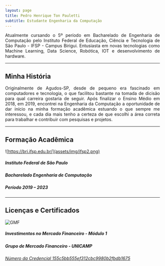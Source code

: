 ```yaml
---
layout: page
title: Pedro Henrique Ton Pauletti
subtitle: Estudante Engenharia da Computação
---
```


<div style="text-align: justify"> Atualmente cursando o 5º período em Bacharelado de Engenharia de Computação pelo Instituto Federal de Educação, Ciência e Tecnologia de São Paulo - IFSP - Campus Birigui. Entusiasta em novas tecnologias como Machine Learning, Data Science, Robótica, IOT e desenvolvimento de hardware.
</div>

---

## Minha História
<div style="text-align: justify"> Originalmente de Agudos-SP, desde de pequeno era fascinado em computadores e tecnologia, o que facilitou bastante na tomada de dicisão para qual carreira gostaria de seguir. Após finalizar o Ensino Médio em 2018, em 2019, encontrei na Engenharia da Computação a oportunidade de dar início na minha formação acadêmica estuando o que sempre me interessou, e cada dia mais tenho a certeza de que escolhi a área correta para trabalhar e contribuir com pesquisas e projetos.</div>

---

## Formação Acadêmica

![https://bri.ifsp.edu.br/](assets/img/ifsp2.png)
##### Instituto Federal de São Paulo
##### Bacharelado Engenharia de Computação
##### Período  2019 – 2023

---

## Licenças e Certificados

![GMF](https://media-exp1.licdn.com/dms/image/C4E0BAQEoBHXBhJoQxw/company-logo_200_200/0/1590543538937?e=1623888000&v=beta&t=5Z7ZvQvfhzaLH_MXeFbHYqzXjPehZZWPzu6ArpErgFo)
##### Investimentos no Mercado Financeiro - Módulo 1
##### Grupo de Mercado Financeiro - UNICAMP
###### [Número da Credencial 155c5bb555ef312cbc9980b2fbdb1675](http://www.extecamp.unicamp.br/dac/validacert_resp_novo.asp?curso=ECO-1500&via=&ver=true&ofer=007&rg=50423690&id=443328&barra=155c5bb555ef312cbc9980b2fbdb1675)
